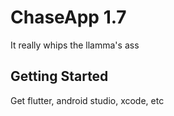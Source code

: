 # ChaseApp 1.7
It really whips the llamma's ass

## Getting Started

Get flutter, android studio, xcode, etc
